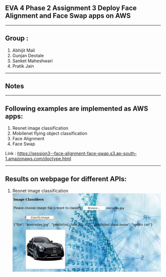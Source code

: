 ## EVA 4 Phase 2 Assignment 3 Deploy Face Alignment and Face Swap apps on AWS
------------------------------------------------------------------------------------------------------------

## Group : 
1. Abhijit Mali
2. Gunjan Deotale
3. Sanket Maheshwari
4. Pratik Jain

----------------------
## Notes 
---------------------------------------------------------------------------------------------------------------------------
## Following examples are implemented as AWS apps:
1. Resnet image classification
2. Mobilenet flying object classification
3. Face Alignment
4. Face Swap

Link : https://session3--face-alignment-face-swap.s3.ap-south-1.amazonaws.com/doctype.html

----------------------------------------------------------------------------------------------------------------------------
## Results on webpage for different APIs:

1. Resnet image classification
![](ReadMe_images/ImageClassifcation_resnet.jpg)
